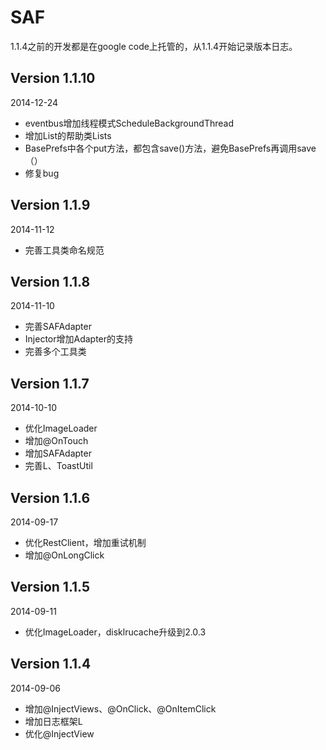 SAF
===
1.1.4之前的开发都是在google code上托管的，从1.1.4开始记录版本日志。

Version 1.1.10
---
2014-12-24
 *  eventbus增加线程模式ScheduleBackgroundThread
 *  增加List的帮助类Lists
 *  BasePrefs中各个put方法，都包含save()方法，避免BasePrefs再调用save（）
 *  修复bug

Version 1.1.9
---
2014-11-12
 *  完善工具类命名规范

Version 1.1.8
---
2014-11-10
 *  完善SAFAdapter
 *  Injector增加Adapter的支持
 *  完善多个工具类

Version 1.1.7
---
2014-10-10
 *  优化ImageLoader
 *  增加@OnTouch
 *  增加SAFAdapter
 *  完善L、ToastUtil

Version 1.1.6
---
2014-09-17
 *  优化RestClient，增加重试机制
 *  增加@OnLongClick

Version 1.1.5
---
2014-09-11
 *  优化ImageLoader，disklrucache升级到2.0.3

Version 1.1.4
---
2014-09-06
 *  增加@InjectViews、@OnClick、@OnItemClick
 *  增加日志框架L
 *  优化@InjectView
